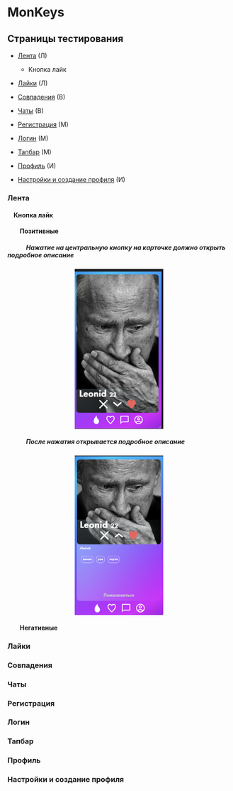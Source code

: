 # MonKeys

## Страницы тестирования

* [Лента](#a-name"feed"a-лента) (Л)
  * Кнопка лайк
* [Лайки](#a-name"like"a-лайки) (Л)

* [Совпадения](#a-name"match"a-совпадения) (В)
* [Чаты](#a-name"chats"a-чаты) (В)

* [Регистрация](#a-name"signup"a-регистрация) (М)
* [Логин](#a-name"login"a-логин) (М)
* [Тапбар](#a-name"tapbar"a-тапбар) (М)
  
* [Профиль](#a-name"profile"a-профиль) (И)
* [Настройки и создание профиля](#a-name"settings"a-настройки-и-создание-профиля) (И)

### <a name="Feed"></a> Лента

#### &emsp;Кнопка лайк

#### &emsp;&emsp;Позитивные
##### &emsp;&emsp;&emsp;Нажатие на центральную кнопку на карточке должно открыть подробное описание
<div style="width: 100%; display: flex;">
<img src="assets/feed/Screenshot 2022-03-13 at 21.40.47.png" width=200 style="margin: 0 auto;"> </div>

##### &emsp;&emsp;&emsp;После нажатия открывается подробное описание
<div style="width: 100%; display: flex;">
<img src="assets/feed/Screenshot 2022-03-13 at 21.41.19.png" width=200 style="margin: 0 auto;"> </div>


#### &emsp;&emsp;Негативные

### <a name="Like"></a> Лайки

### <a name="Match"></a> Совпадения

### <a name="Chats"></a> Чаты

### <a name="Signup"></a> Регистрация

### <a name="Login"></a> Логин

### <a name="Tapbar"></a> Тапбар

### <a name="Profile"></a> Профиль

### <a name="Settings"></a> Настройки и создание профиля
